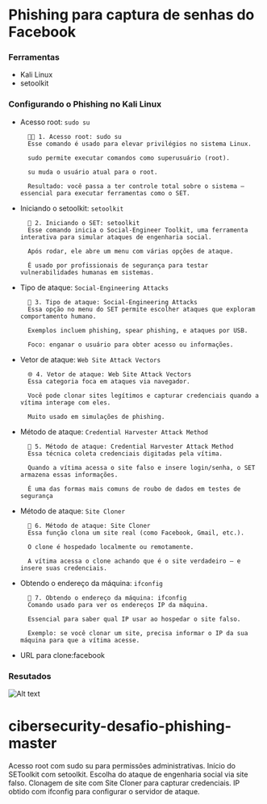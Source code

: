 # Phishing para captura de senhas do Facebook

### Ferramentas

- Kali Linux
- setoolkit

### Configurando o Phishing no Kali Linux

- Acesso root: ``` sudo su ```

        🧑‍💻 1. Acesso root: sudo su
        Esse comando é usado para elevar privilégios no sistema Linux.

        sudo permite executar comandos como superusuário (root).

        su muda o usuário atual para o root.

        Resultado: você passa a ter controle total sobre o sistema — essencial para executar ferramentas como o SET.


- Iniciando o setoolkit: ``` setoolkit ```

        🚀 2. Iniciando o SET: setoolkit
        Esse comando inicia o Social-Engineer Toolkit, uma ferramenta interativa para simular ataques de engenharia social.

        Após rodar, ele abre um menu com várias opções de ataque.

        É usado por profissionais de segurança para testar vulnerabilidades humanas em sistemas.


- Tipo de ataque: ``` Social-Engineering Attacks ```

        🎯 3. Tipo de ataque: Social-Engineering Attacks
        Essa opção no menu do SET permite escolher ataques que exploram comportamento humano.

        Exemplos incluem phishing, spear phishing, e ataques por USB.

        Foco: enganar o usuário para obter acesso ou informações.

- Vetor de ataque: ``` Web Site Attack Vectors ```

        🌐 4. Vetor de ataque: Web Site Attack Vectors
        Essa categoria foca em ataques via navegador.

        Você pode clonar sites legítimos e capturar credenciais quando a vítima interage com eles.

        Muito usado em simulações de phishing.

- Método de ataque: ```Credential Harvester Attack Method ```

        🔐 5. Método de ataque: Credential Harvester Attack Method
        Essa técnica coleta credenciais digitadas pela vítima.

        Quando a vítima acessa o site falso e insere login/senha, o SET armazena essas informações.

        É uma das formas mais comuns de roubo de dados em testes de segurança


- Método de ataque: ``` Site Cloner ```

        🧬 6. Método de ataque: Site Cloner
        Essa função clona um site real (como Facebook, Gmail, etc.).

        O clone é hospedado localmente ou remotamente.

        A vítima acessa o clone achando que é o site verdadeiro — e insere suas credenciais.       


- Obtendo o endereço da máquina: ``` ifconfig ```

        📡 7. Obtendo o endereço da máquina: ifconfig
        Comando usado para ver os endereços IP da máquina.

        Essencial para saber qual IP usar ao hospedar o site falso.

        Exemplo: se você clonar um site, precisa informar o IP da sua máquina para que a vítima acesse.


- URL para clone:facebook

### Resutados

![Alt text](./passwd.png "Optional title")

# cibersecurity-desafio-phishing-master
Acesso root com sudo su para permissões administrativas.
Início do SEToolkit com setoolkit.
Escolha do ataque de engenharia social via site falso.
Clonagem de site com Site Cloner para capturar credenciais.
IP obtido com ifconfig para configurar o servidor de ataque.
